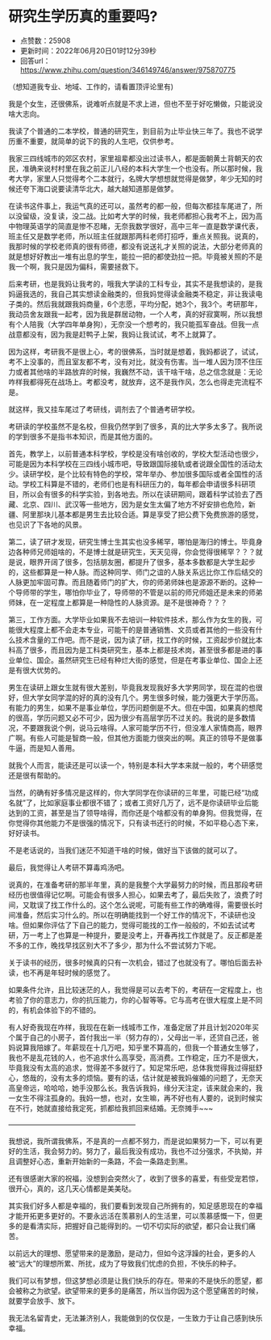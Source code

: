 # 研究生学历真的重要吗?
- 点赞数：25908
- 更新时间：2022年06月20日01时12分39秒
- 回答url：https://www.zhihu.com/question/346149746/answer/975870775
<body>
 <p data-pid="CSpu-4oW">（想知道我专业、地域、工作的，请看置顶评论里有)</p>
 <p data-pid="Bx520Rqq">我是个女生，还很佛系，说难听点就是不求上进，但也不至于好吃懒做，只能说没啥大志向。</p>
 <p data-pid="l2aAdxkY">我读了个普通的二本学校，普通的研究生，到目前为止毕业快三年了。我也不说学历重不重要，就简单的说下的我的人生吧，仅供参考。</p>
 <p data-pid="FexizwOH">我家三四线城市的郊区农村，家里祖辈都没出过读书人，都是面朝黄土背朝天的农民，准确来说村村里在我之前正儿八经的本科大学生一个也没有。所以那时候，我考大学，家里人只觉得考个二本就行，名牌大学想想就觉得是做梦，年少无知的时候还夸下海口说要读清华北大，越大越知道那是做梦。</p>
 <p data-pid="X1emTyTB">在读书这件事上，我运气真的还可以，虽然考的都一般，但每次都挂车尾进了，所以没留级，没复读，没二战。比如考大学的时候，我老师都担心我考不上，因为高中物理英语学的简直是惨不忍睹，无奈我数学很好，高中三年一直是数学课代表，班主任又是数学老师，所以班主任就跟那两科老师打招呼，重点关照我。说真的，我那时候的学校老师真的很有师德，都没有说送礼才关照的说法，大部分老师真的就是想好好教出一堆有出息的学生，能拉一把的都使劲拉一把。毕竟被关照的不是我一个啊，我只是因为偏科，需要拯救下。</p>
 <p data-pid="rdO3v5XD">后来考研，也是我妈让我考的，哦我大学读的工科专业，其实不是我想读的，是我妈逼我选的，我自己其实想读金融类的，但我妈觉得读金融类不稳定，非让我读电子类的。然后我就跟我妈商量，6个志愿，平均分配，她3个，我3个。考研那年，我动员舍友跟我一起考，因为我是群居动物，一个人考，真的好寂寞啊，所以我想有个人陪我（大学四年单身狗），无奈没一个想考的，我只能孤军奋战。但我一点战意都没有，因为我是赶鸭子上架，我妈让我试试，考不上就算了。</p>
 <p data-pid="435QVU02">因为这样，考研我不是很上心，考的很佛系，当时就是想着，我妈都说了，试试，考不上没事的，而且室友都不考，没有对比，就没有伤害。当一堆人因为顶不住压力或者其他啥的半路放弃的时候，我巍然不动，该干啥干啥，总之信念就是：无论咋样我都得死在战场上。考都没考，就放弃，这不是我作风，怎么也得走完流程不是。</p>
 <p data-pid="FUQtbgHv">就这样，我又挂车尾过了考研线，调剂去了个普通考研学校。</p>
 <p data-pid="ae3Z3yL1">考研读的学校虽然不是名校，但我仍然学到了很多，真的比大学多太多了。我所说的学到很多不是指书本知识，而是其他方面的。</p>
 <p data-pid="gigi2rjm">首先，教学上，以前普通本科学校，学校是没有啥创收的，学校大型活动也很少，可能是因为本科学校在三四线小城市吧，导致跟国际接轨或者说跟全国性的活动太少。读研学校，是个比较有特色的学校，常年举办、参加很多国际或者全国性的活动。学校工科算是不错的，老师们也是有科研压力的，每年都会申请很多科研项目，所以会有很多的科学实验，到各地去。所以在读研期间，跟着科学试验去了西藏、北京、四川、武汉等一些地方，因为是女生太偏了地方不好安排也危险，新疆、阿里那块儿基本都是男生去比较合适。算是享受了把公费下免费旅游的感觉，也见识了下各地的风景。</p>
 <p data-pid="c5eQsB6y">第二，读了研才发现，研究生博士生其实也没多稀罕，哪怕是海归的博士。毕竟身边各种师兄师姐啥的，不是博士就是研究生，天天见得，你会觉得很稀罕？？？就是说，眼界开阔了很多，包括朋友圈，都提升了很多，基本多数都是大学生起步的，这些都算是一种人脉。而这种同学、师门之谊的人脉关系远比你工作后结交的人脉更加牢固可靠。而且随着师门的扩大，你的师弟师妹也是源源不断的。这种一个导师带的学生，哪怕你毕业了，导师带的不管是以前的师兄师姐还是未来的师弟师妹，在一定程度上都算是一种隐性的人脉资源。是不是很神奇？？？</p>
 <p data-pid="lTfAw--J">第三，工作方面。大学毕业如果我不去培训一种软件技术，那么作为女生的我，可能很大程度上都不会走本专业，可能干的是普通销售、文员或者其他的一些没有什么技术含量的工作吧。而不是说，因为读了研，找工作的时候，工资起步价就比本科高了很多，而且因为是工科类研究生，基本上都是技术岗，甚至很多都是进的事业单位、国企。虽然研究生已经有种烂大街的感觉，但是在考事业单位、国企上还是有很大优势的。</p>
 <p data-pid="dh0uwfjO">男生在读研上跟女生就有很大差别，毕竟我发现我好多大学男同学，现在混的也很好，但大学女同学混的好的真的没有几个。男生很多时候，能力强更大于学历高。有能力的男生，如果不是事业单位，学历问题倒是不大。但在中国，如果真的想爬的很高，学历问题又必不可少，因为很少有高层学历不过关的。我说的是多数情况，不要跟我说个例，说马云啥得。人家可能学历不行，但没准人家情商高，眼界广啊。有些人可能是智商一般，但其他方面能力很突出的啊。真正的领导不是做事牛逼，而是知人善用。</p>
 <p data-pid="QvBGgLlL">就我个人而言，能读还是可以读一个，特别是本科大学本来就一般的，考个研感觉还是很有帮助的。</p>
 <p data-pid="4Cq4BKMd">当然，的确有好多情况是这样的，你大学同学在你读研的三年里，可能已经“功成名就”了，比如家庭事业都很不错了；或者工资好几万了，远不是你读研毕业后能达到的工资，甚至是当了领导啥得，而你还是个啥都没有的单身狗。但我觉得，在你觉得你其他能力不是很强的情况下，只有读书还行的时候，不如平稳心态下来，好好读书。</p>
 <p data-pid="8cATdZkz">不是老话说的，当我们迷茫不知道干啥的时候，做好当下该做的就可以了。</p>
 <p data-pid="LOrMUm4Q">最后，我觉得让人考研不算毒鸡汤吧。</p>
 <p data-pid="eeIO7Dy1">说真的，在准备考研的那半年里，真的是我整个大学最努力的时候，而且那段考研经历也很值得记忆啊。可能会有很多人担心，如果去考了，最后失败了，浪费了时间，又耽误了找工作什么的。这个怎么说呢，可能有些工作的确难得，需要很长时间准备，然后实习什么的。所以在明确能找到一个好工作的情况下，不读研也没啥。但如果你评估了下自己的能力，觉得可能找的工作一般般的，不如去试试考研，万一考上了也算是一种提升，要是没考上，开春再找工作就是了。反正都是差不多的工作，晚找早找区别大不了多少，那为什么不尝试努力下呢。</p>
 <p data-pid="nC-mdMHR">关于读书的经历，很多时候真的只有一次机会，错过了也就没有了。哪怕后面去补读，也不再是年轻时候的感觉了。</p>
 <p data-pid="11ynvOjG">如果条件允许，且比较迷茫的人，我觉得是可以去考下的，考研在一定程度上，也考验了你的意志力，你的抗压能力，你的心智等等。它与高考在很大程度上是不同的，有机会体验下的不错的。</p>
 <p data-pid="435_3bv2">有人好奇我现在咋样，我现在在新一线城市工作，准备定居了并且计划2020年买个属于自己的小房子，首付我出一半（努力存的），父母出一半，还贷自己还，爸妈说算我陪嫁了。年薪现在十几万吧，知乎里不算高的，但我一个普通女生够了，我也不是乱花钱的人，也不追求什么高享受，高消费。工作稳定，压力不是很大，毕竟我没有太高的追求，觉得差不多就行了。知足常乐吧，总体我觉得我过得挺舒心，悠哉的，没有太多的烦恼。要有的话，估计就是被我妈催婚的问题了，无奈天高皇帝远，哈哈哈，她手没那么长。我告诉我妈，缘分天注定，该来就会来的，我一女生不得注孤身的。我妈一想，也对，女生嘛，再不好也有人要的，说到时候实在不行，她就直接给我定死，抓都给我抓回来结婚。无奈摊手~~~</p>
 <p data-pid="H3C1zzL6">——————————————————</p>
 <p data-pid="xPh7NGg1">我想说，我所谓我佛系，不是真的一点都不努力，而是说如果努力一下，可以有更好的生活，我会努力的。努力了，最后我没有成功，我也不过分强求，不执拗，并且调整好心态，重新开始新的一条路，不会一条路走到黑。</p>
 <p data-pid="0J0uRGEa">还有很感谢大家的祝福，没想到会突然火了，收到了很多的喜爱，有些受宠若惊，很开心，真的，这几天心情都是美美哒。</p>
 <p data-pid="p8lnaSsf">其实我们好多人都是幸福的，我们要看到发现自己所拥有的，知足感恩现在的幸福才能开拓更多更好的。不要永远活在羡慕别人的生活里，可以羡慕感慨一下，但更多的是看清实际，把握好自己能得到的。一切不切实际的欲望，都只会让我们痛苦。</p>
 <p data-pid="jeGEoxBD">以前远大的理想、愿望带来的是激励，是动力，但如今这浮躁的社会，更多的人被“远大”的理想所累、所扰，成为了导致我们忧虑的负担，不快乐的种子。</p>
 <p data-pid="0xyrvU76">我们可以有梦想，但这梦想必须是让我们快乐的存在。带来的不是快乐的愿望，都会被称之为欲望。欲望带来的更多的是痛苦，所以当你因为这个愿望痛苦的时候，就要学会放手、放下。</p>
 <p data-pid="WNwVynw7">我无法名留青史，无法兼济别人，我能做到的仅仅是，一生致力于让自己感到快乐幸福。</p>
</body>